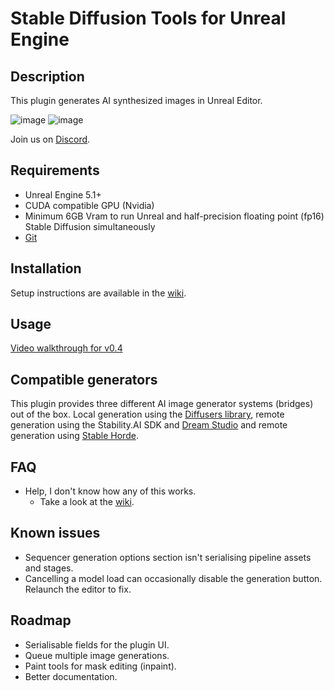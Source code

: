 Stable Diffusion Tools for Unreal Engine
========================================

Description
-----------
This plugin generates AI synthesized images in Unreal Editor.

![image](https://github.com/Mystfit/Unreal-StableDiffusionTools/assets/795851/35bc1146-0a2b-4259-a10d-314a89c10a8b)
![image](https://github.com/Mystfit/Unreal-StableDiffusionTools/assets/795851/565313ed-6cbb-4311-93af-54f11c76e859)

Join us on [Discord](https://discord.gg/9m6HxaDB62).

Requirements
------------

* Unreal Engine 5.1+
* CUDA compatible GPU (Nvidia)
* Minimum 6GB Vram to run Unreal and half-precision floating point (fp16) Stable Diffusion simultaneously
* [Git](https://git-scm.com/)


Installation
------------

Setup instructions are available in the [wiki](https://github.com/Mystfit/Unreal-StableDiffusionTools/wiki/Installation-and-setup).


Usage
-----

[Video walkthrough for v0.4](https://youtu.be/JR1s2AhejvA)


Compatible generators
-----

This plugin provides three different AI image generator systems (bridges) out of the box. Local generation using the [Diffusers library](https://github.com/huggingface/diffusers), remote generation using the Stability.AI SDK and [Dream Studio](https://beta.dreamstudio.ai/dream) and remote generation using [Stable Horde](https://stablehorde.net/).


FAQ
------

* Help, I don't know how any of this works.
  * Take a look at the [wiki](https://github.com/Mystfit/Unreal-StableDiffusionTools/wiki).


Known issues
-----

* Sequencer generation options section isn't serialising pipeline assets and stages.
* Cancelling a model load can occasionally disable the generation button. Relaunch the editor to fix.


Roadmap
-----

* Serialisable fields for the plugin UI.
* Queue multiple image generations.
* Paint tools for mask editing (inpaint).
* Better documentation.

